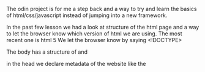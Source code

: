 The odin project is for me a step back and a way to try and learn the basics of html/css/javascript instead of jumping into a new framework.

In the past few lesson we had a look at structure of the html page and a way to let the browser know which version of html we are using. The most recent one is html 5
We let the browser know by saying <!DOCTYPE>

The body has a structure of <head> and <body>

in the head we declare metadata of the website like the <title> and <meta charset="UTF-8">

in the body we can declare other html which will be shown in the page itself
<p> shows a paragrah we can make word bold with <b> and incline with <em>

We can create orderd list with <ol> and unorders lists with <ul>

We can create a link with<a> we do need to add the href attribute to make it a link tough.

To show a image we use the <img> tag with a source and an alt attribute 